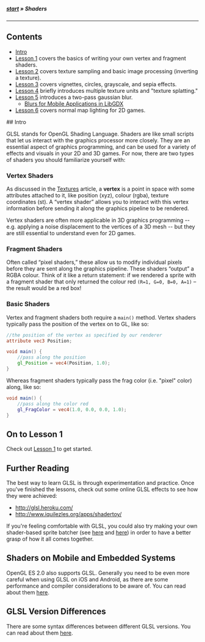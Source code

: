 ##### [start](https://github.com/mattdesl/lwjgl-basics/wiki) » Shaders
***

## Contents 

  * [Intro](#Intro)
  * [Lesson 1](ShaderLesson1) covers the basics of writing your own vertex and fragment shaders.
  * [Lesson 2](ShaderLesson2) covers texture sampling and basic image processing (inverting a texture).
  * [Lesson 3](ShaderLesson3) covers vignettes, circles, grayscale, and sepia effects.
  * [Lesson 4](ShaderLesson4) briefly introduces multiple texture units and "texture splatting."
  * [Lesson 5](ShaderLesson5) introduces a two-pass gaussian blur.
    * [Blurs for Mobile Applications in LibGDX](OpenGL-ES-Blurs)
  * [Lesson 6](ShaderLesson6) covers normal map lighting for 2D games. 


<a name="Intro" />
## Intro

GLSL stands for OpenGL Shading Language. Shaders are like small scripts that let us interact with the graphics processor more closely. They are an essential aspect of graphics programming, and can be used for a variety of effects and visuals in your 2D and 3D games. For now, there are two types of shaders you should familiarize yourself with:

### Vertex Shaders

As discussed in the [Textures](https://github.com/mattdesl/lwjgl-basics/wiki/Textures) article, a **vertex** is a point in space with some attributes attached to it, like position (xyz), colour (rgba), texture coordinates (st). A “vertex shader” allows you to interact with this vertex information before sending it along the graphics pipeline to be rendered.

Vertex shaders are often more applicable in 3D graphics programming -- e.g. applying a noise displacement to the vertices of a 3D mesh -- but they are still essential to understand even for 2D games.

### Fragment Shaders

Often called “pixel shaders,” these allow us to modify individual pixels before they are sent along the graphics pipeline. These shaders “output” a RGBA colour. Think of it like a return statement: if we rendered a sprite with a fragment shader that only returned the colour red `(R=1, G=0, B=0, A=1)` – the result would be a red box! 

### Basic Shaders

Vertex and fragment shaders both require a `main()` method. Vertex shaders typically pass the position of the vertex on to GL, like so:

```glsl
//the position of the vertex as specified by our renderer
attribute vec3 Position;

void main() {
    //pass along the position
    gl_Position = vec4(Position, 1.0);
}
```

Whereas fragment shaders typically pass the frag color (i.e. "pixel" color) along, like so:
```glsl
void main() {
    //pass along the color red
    gl_FragColor = vec4(1.0, 0.0, 0.0, 1.0);
}
```

## On to Lesson 1

Check out [Lesson 1](ShaderLesson1) to get started.

## Further Reading

The best way to learn GLSL is through experimentation and practice. Once you've finished the lessons, check out some online GLSL effects to see how they were achieved:

- http://glsl.heroku.com/
- http://www.iquilezles.org/apps/shadertoy/

If you're feeling comfortable with GLSL, you could also try making your own shader-based sprite batcher (see [here](https://github.com/mattdesl/lwjgl-basics/wiki/ShaderProgram-Utility) and [here](https://github.com/mattdesl/lwjgl-basics/wiki/SpriteBatch)) in order to have a better grasp of how it all comes together.

## Shaders on Mobile and Embedded Systems

OpenGL ES 2.0 also supports GLSL. Generally you need to be even more careful when using GLSL on iOS and Android, as there are some performance and compiler considerations to be aware of. You can read about them [here](GLSL-Gotchas).

## GLSL Version Differences

There are some syntax differences between different GLSL versions. You can read about them [here](GLSL-Versions).